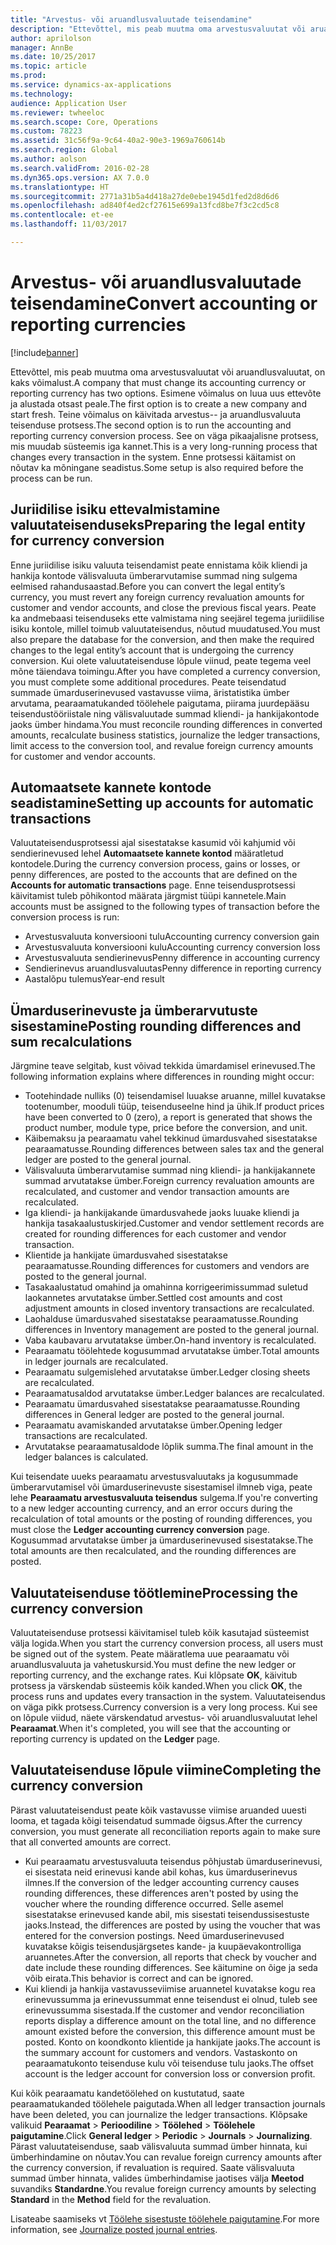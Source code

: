 ```yaml
---
title: "Arvestus- või aruandlusvaluutade teisendamine"
description: "Ettevõttel, mis peab muutma oma arvestusvaluutat või aruandlusvaluutat, on kaks võimalust."
author: aprilolson
manager: AnnBe
ms.date: 10/25/2017
ms.topic: article
ms.prod: 
ms.service: dynamics-ax-applications
ms.technology: 
audience: Application User
ms.reviewer: twheeloc
ms.search.scope: Core, Operations
ms.custom: 78223
ms.assetid: 31c56f9a-9c64-40a2-90e3-1969a760614b
ms.search.region: Global
ms.author: aolson
ms.search.validFrom: 2016-02-28
ms.dyn365.ops.version: AX 7.0.0
ms.translationtype: HT
ms.sourcegitcommit: 2771a31b5a4d418a27de0ebe1945d1fed2d8d6d6
ms.openlocfilehash: ad840f4ed2cf27615e699a13fcd8be7f3c2cd5c8
ms.contentlocale: et-ee
ms.lasthandoff: 11/03/2017

---
```


# <a name="convert-accounting-or-reporting-currencies"></a><span data-ttu-id="8d021-103">Arvestus- või aruandlusvaluutade teisendamine</span><span class="sxs-lookup"><span data-stu-id="8d021-103">Convert accounting or reporting currencies</span></span>

[!include[banner](../includes/banner.md)]


<span data-ttu-id="8d021-104">Ettevõttel, mis peab muutma oma arvestusvaluutat või aruandlusvaluutat, on kaks võimalust.</span><span class="sxs-lookup"><span data-stu-id="8d021-104">A company that must change its accounting currency or reporting currency has two options.</span></span> <span data-ttu-id="8d021-105">Esimene võimalus on luua uus ettevõte ja alustada otsast peale.</span><span class="sxs-lookup"><span data-stu-id="8d021-105">The first option is to create a new company and start fresh.</span></span> <span data-ttu-id="8d021-106">Teine võimalus on käivitada arvestus-- ja aruandlusvaluuta teisenduse protsess.</span><span class="sxs-lookup"><span data-stu-id="8d021-106">The second option is to run the accounting and reporting currency conversion process.</span></span> <span data-ttu-id="8d021-107">See on väga pikaajalisne protsess, mis muudab süsteemis iga kannet.</span><span class="sxs-lookup"><span data-stu-id="8d021-107">This is a very long-running process that changes every transaction in the system.</span></span> <span data-ttu-id="8d021-108">Enne protsessi käitamist on nõutav ka mõningane seadistus.</span><span class="sxs-lookup"><span data-stu-id="8d021-108">Some setup is also required before the process can be run.</span></span>

## <a name="preparing-the-legal-entity-for-currency-conversion"></a><span data-ttu-id="8d021-109">Juriidilise isiku ettevalmistamine valuutateisenduseks</span><span class="sxs-lookup"><span data-stu-id="8d021-109">Preparing the legal entity for currency conversion</span></span>
<span data-ttu-id="8d021-110">Enne juriidilise isiku valuuta teisendamist peate ennistama kõik kliendi ja hankija kontode välisvaluuta ümberarvutamise summad ning sulgema eelmised rahandusaastad.</span><span class="sxs-lookup"><span data-stu-id="8d021-110">Before you can convert the legal entity’s currency, you must revert any foreign currency revaluation amounts for customer and vendor accounts, and close the previous fiscal years.</span></span> <span data-ttu-id="8d021-111">Peate ka andmebaasi teisenduseks ette valmistama ning seejärel tegema juriidilise isiku kontole, millel toimub valuutateisendus, nõutud muudatused.</span><span class="sxs-lookup"><span data-stu-id="8d021-111">You must also prepare the database for the conversion, and then make the required changes to the legal entity’s account that is undergoing the currency conversion.</span></span> <span data-ttu-id="8d021-112">Kui olete valuutateisenduse lõpule viinud, peate tegema veel mõne täiendava toimingu.</span><span class="sxs-lookup"><span data-stu-id="8d021-112">After you have completed a currency conversion, you must complete some additional procedures.</span></span> <span data-ttu-id="8d021-113">Peate teisendatud summade ümarduserinevused vastavusse viima, äristatistika ümber arvutama, pearaamatukanded töölehele paigutama, piirama juurdepääsu teisendustööriistale ning välisvaluutade summad kliendi- ja hankijakontode jaoks ümber hindama.</span><span class="sxs-lookup"><span data-stu-id="8d021-113">You must reconcile rounding differences in converted amounts, recalculate business statistics, journalize the ledger transactions, limit access to the conversion tool, and revalue foreign currency amounts for customer and vendor accounts.</span></span>

## <a name="setting-up-accounts-for-automatic-transactions"></a><span data-ttu-id="8d021-114">Automaatsete kannete kontode seadistamine</span><span class="sxs-lookup"><span data-stu-id="8d021-114">Setting up accounts for automatic transactions</span></span>
<span data-ttu-id="8d021-115">Valuutateisendusprotsessi ajal sisestatakse kasumid või kahjumid või sendierinevused lehel **Automaatsete kannete kontod** määratletud kontodele.</span><span class="sxs-lookup"><span data-stu-id="8d021-115">During the currency conversion process, gains or losses, or penny differences, are posted to the accounts that are defined on the **Accounts for automatic transactions** page.</span></span> <span data-ttu-id="8d021-116">Enne teisendusprotsessi käivitamist tuleb põhikontod määrata järgmist tüüpi kannetele.</span><span class="sxs-lookup"><span data-stu-id="8d021-116">Main accounts must be assigned to the following types of transaction before the conversion process is run:</span></span>

-   <span data-ttu-id="8d021-117">Arvestusvaluuta konversiooni tulu</span><span class="sxs-lookup"><span data-stu-id="8d021-117">Accounting currency conversion gain</span></span>
-   <span data-ttu-id="8d021-118">Arvestusvaluuta konversiooni kulu</span><span class="sxs-lookup"><span data-stu-id="8d021-118">Accounting currency conversion loss</span></span>
-   <span data-ttu-id="8d021-119">Arvestusvaluuta sendierinevus</span><span class="sxs-lookup"><span data-stu-id="8d021-119">Penny difference in accounting currency</span></span>
-   <span data-ttu-id="8d021-120">Sendierinevus aruandlusvaluutas</span><span class="sxs-lookup"><span data-stu-id="8d021-120">Penny difference in reporting currency</span></span>
-   <span data-ttu-id="8d021-121">Aastalõpu tulemus</span><span class="sxs-lookup"><span data-stu-id="8d021-121">Year-end result</span></span>

## <a name="posting-rounding-differences-and-sum-recalculations"></a><span data-ttu-id="8d021-122">Ümarduserinevuste ja ümberarvutuste sisestamine</span><span class="sxs-lookup"><span data-stu-id="8d021-122">Posting rounding differences and sum recalculations</span></span>
<span data-ttu-id="8d021-123">Järgmine teave selgitab, kust võivad tekkida ümardamisel erinevused.</span><span class="sxs-lookup"><span data-stu-id="8d021-123">The following information explains where differences in rounding might occur:</span></span>

-   <span data-ttu-id="8d021-124">Tootehindade nulliks (0) teisendamisel luuakse aruanne, millel kuvatakse tootenumber, mooduli tüüp, teisenduseelne hind ja ühik.</span><span class="sxs-lookup"><span data-stu-id="8d021-124">If product prices have been converted to 0 (zero), a report is generated that shows the product number, module type, price before the conversion, and unit.</span></span>
-   <span data-ttu-id="8d021-125">Käibemaksu ja pearaamatu vahel tekkinud ümardusvahed sisestatakse pearaamatusse.</span><span class="sxs-lookup"><span data-stu-id="8d021-125">Rounding differences between sales tax and the general ledger are posted to the general journal.</span></span>
-   <span data-ttu-id="8d021-126">Välisvaluuta ümberarvutamise summad ning kliendi- ja hankijakannete summad arvutatakse ümber.</span><span class="sxs-lookup"><span data-stu-id="8d021-126">Foreign currency revaluation amounts are recalculated, and customer and vendor transaction amounts are recalculated.</span></span>
-   <span data-ttu-id="8d021-127">Iga kliendi- ja hankijakande ümardusvahede jaoks luuake kliendi ja hankija tasakaalustuskirjed.</span><span class="sxs-lookup"><span data-stu-id="8d021-127">Customer and vendor settlement records are created for rounding differences for each customer and vendor transaction.</span></span>
-   <span data-ttu-id="8d021-128">Klientide ja hankijate ümardusvahed sisestatakse pearaamatusse.</span><span class="sxs-lookup"><span data-stu-id="8d021-128">Rounding differences for customers and vendors are posted to the general journal.</span></span>
-   <span data-ttu-id="8d021-129">Tasakaalustatud omahind ja omahinna korrigeerimissummad suletud laokannetes arvutatakse ümber.</span><span class="sxs-lookup"><span data-stu-id="8d021-129">Settled cost amounts and cost adjustment amounts in closed inventory transactions are recalculated.</span></span>
-   <span data-ttu-id="8d021-130">Laohalduse ümardusvahed sisestatakse pearaamatusse.</span><span class="sxs-lookup"><span data-stu-id="8d021-130">Rounding differences in Inventory management are posted to the general journal.</span></span>
-   <span data-ttu-id="8d021-131">Vaba kaubavaru arvutatakse ümber.</span><span class="sxs-lookup"><span data-stu-id="8d021-131">On-hand inventory is recalculated.</span></span>
-   <span data-ttu-id="8d021-132">Pearaamatu töölehtede kogusummad arvutatakse ümber.</span><span class="sxs-lookup"><span data-stu-id="8d021-132">Total amounts in ledger journals are recalculated.</span></span>
-   <span data-ttu-id="8d021-133">Pearaamatu sulgemislehed arvutatakse ümber.</span><span class="sxs-lookup"><span data-stu-id="8d021-133">Ledger closing sheets are recalculated.</span></span>
-   <span data-ttu-id="8d021-134">Pearaamatusaldod arvutatakse ümber.</span><span class="sxs-lookup"><span data-stu-id="8d021-134">Ledger balances are recalculated.</span></span>
-   <span data-ttu-id="8d021-135">Pearaamatu ümardusvahed sisestatakse pearaamatusse.</span><span class="sxs-lookup"><span data-stu-id="8d021-135">Rounding differences in General ledger are posted to the general journal.</span></span>
-   <span data-ttu-id="8d021-136">Pearaamatu avamiskanded arvutatakse ümber.</span><span class="sxs-lookup"><span data-stu-id="8d021-136">Opening ledger transactions are recalculated.</span></span>
-   <span data-ttu-id="8d021-137">Arvutatakse pearaamatusaldode lõplik summa.</span><span class="sxs-lookup"><span data-stu-id="8d021-137">The final amount in the ledger balances is calculated.</span></span>

<span data-ttu-id="8d021-138">Kui teisendate uueks pearaamatu arvestusvaluutaks ja kogusummade ümberarvutamisel või ümarduserinevuste sisestamisel ilmneb viga, peate lehe **Pearaamatu arvestusvaluuta teisendus** sulgema.</span><span class="sxs-lookup"><span data-stu-id="8d021-138">If you're converting to a new ledger accounting currency, and an error occurs during the recalculation of total amounts or the posting of rounding differences, you must close the **Ledger accounting currency conversion** page.</span></span> <span data-ttu-id="8d021-139">Kogusummad arvutatakse ümber ja ümarduserinevused sisestatakse.</span><span class="sxs-lookup"><span data-stu-id="8d021-139">The total amounts are then recalculated, and the rounding differences are posted.</span></span>

## <a name="processing-the-currency-conversion"></a><span data-ttu-id="8d021-140">Valuutateisenduse töötlemine</span><span class="sxs-lookup"><span data-stu-id="8d021-140">Processing the currency conversion</span></span>
<span data-ttu-id="8d021-141">Valuutateisenduse protsessi käivitamisel tuleb kõik kasutajad süsteemist välja logida.</span><span class="sxs-lookup"><span data-stu-id="8d021-141">When you start the currency conversion process, all users must be signed out of the system.</span></span> <span data-ttu-id="8d021-142">Peate määratlema uue pearaamatu või aruandlusvaluuta ja vahetuskursid.</span><span class="sxs-lookup"><span data-stu-id="8d021-142">You must define the new ledger or reporting currency, and the exchange rates.</span></span> <span data-ttu-id="8d021-143">Kui klõpsate **OK**, käivitub protsess ja värskendab süsteemis kõik kanded.</span><span class="sxs-lookup"><span data-stu-id="8d021-143">When you click **OK**, the process runs and updates every transaction in the system.</span></span> <span data-ttu-id="8d021-144">Valuutateisendus on väga pikk protsess.</span><span class="sxs-lookup"><span data-stu-id="8d021-144">Currency conversion is a very long process.</span></span> <span data-ttu-id="8d021-145">Kui see on lõpule viidud, näete värskendatud arvestus- või aruandlusvaluutat lehel **Pearaamat**.</span><span class="sxs-lookup"><span data-stu-id="8d021-145">When it's completed, you will see that the accounting or reporting currency is updated on the **Ledger** page.</span></span>

## <a name="completing-the-currency-conversion"></a><span data-ttu-id="8d021-146">Valuutateisenduse lõpule viimine</span><span class="sxs-lookup"><span data-stu-id="8d021-146">Completing the currency conversion</span></span>
<span data-ttu-id="8d021-147">Pärast valuutateisendust peate kõik vastavusse viimise aruanded uuesti looma, et tagada kõigi teisendatud summade õigsus.</span><span class="sxs-lookup"><span data-stu-id="8d021-147">After the currency conversion, you must generate all reconciliation reports again to make sure that all converted amounts are correct.</span></span>

-   <span data-ttu-id="8d021-148">Kui pearaamatu arvestusvaluuta teisendus põhjustab ümarduserinevusi, ei sisestata neid erinevusi kande abil kohas, kus ümarduserinevus ilmnes.</span><span class="sxs-lookup"><span data-stu-id="8d021-148">If the conversion of the ledger accounting currency causes rounding differences, these differences aren't posted by using the voucher where the rounding difference occurred.</span></span> <span data-ttu-id="8d021-149">Selle asemel sisestatakse erinevused kande abil, mis sisestati teisendussisestuste jaoks.</span><span class="sxs-lookup"><span data-stu-id="8d021-149">Instead, the differences are posted by using the voucher that was entered for the conversion postings.</span></span> <span data-ttu-id="8d021-150">Need ümarduserinevused kuvatakse kõigis teisendusjärgsetes kande- ja kuupäevakontrolliga aruannetes.</span><span class="sxs-lookup"><span data-stu-id="8d021-150">After the conversion, all reports that check by voucher and date include these rounding differences.</span></span> <span data-ttu-id="8d021-151">See käitumine on õige ja seda võib eirata.</span><span class="sxs-lookup"><span data-stu-id="8d021-151">This behavior is correct and can be ignored.</span></span>
-   <span data-ttu-id="8d021-152">Kui kliendi ja hankija vastavusseviimise aruannetel kuvatakse kogu rea erinevussumma ja erinevussummat enne teisendust ei olnud, tuleb see erinevussumma sisestada.</span><span class="sxs-lookup"><span data-stu-id="8d021-152">If the customer and vendor reconciliation reports display a difference amount on the total line, and no difference amount existed before the conversion, this difference amount must be posted.</span></span> <span data-ttu-id="8d021-153">Konto on koondkonto klientide ja hankijate jaoks.</span><span class="sxs-lookup"><span data-stu-id="8d021-153">The account is the summary account for customers and vendors.</span></span> <span data-ttu-id="8d021-154">Vastaskonto on pearaamatukonto teisenduse kulu või teisenduse tulu jaoks.</span><span class="sxs-lookup"><span data-stu-id="8d021-154">The offset account is the ledger account for conversion loss or conversion profit.</span></span>

<span data-ttu-id="8d021-155">Kui kõik pearaamatu kandetöölehed on kustutatud, saate pearaamatukanded töölehele paigutada.</span><span class="sxs-lookup"><span data-stu-id="8d021-155">When all ledger transaction journals have been deleted, you can journalize the ledger transactions.</span></span> <span data-ttu-id="8d021-156">Klõpsake valikuid **Pearaamat** &gt; **Perioodiline** &gt; **Töölehed** &gt; **Töölehele paigutamine**.</span><span class="sxs-lookup"><span data-stu-id="8d021-156">Click **General ledger** &gt; **Periodic** &gt; **Journals** &gt; **Journalizing**.</span></span> <span data-ttu-id="8d021-157">Pärast valuutateisenduse, saab välisvaluuta summad ümber hinnata, kui ümberhindamine on nõutav.</span><span class="sxs-lookup"><span data-stu-id="8d021-157">You can revalue foreign currency amounts after the currency conversion, if revaluation is required.</span></span> <span data-ttu-id="8d021-158">Saate välisvaluuta summad ümber hinnata, valides ümberhindamise jaotises välja **Meetod** suvandiks **Standardne**.</span><span class="sxs-lookup"><span data-stu-id="8d021-158">You revalue foreign currency amounts by selecting **Standard** in the **Method** field for the revaluation.</span></span>

<span data-ttu-id="8d021-159">Lisateabe saamiseks vt [Töölehe sisestuste töölehele paigutamine](tasks/journalize-posted-journal-entries.md).</span><span class="sxs-lookup"><span data-stu-id="8d021-159">For more information, see [Journalize posted journal entries](tasks/journalize-posted-journal-entries.md).</span></span>


